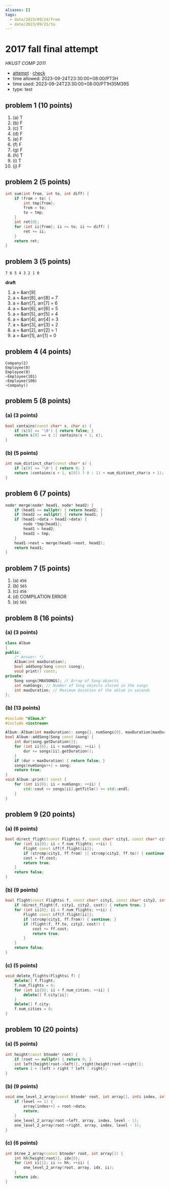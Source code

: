 ```yaml
---
aliases: []
tags:
  - date/2023/09/24/from
  - date/2023/09/25/to
---
```


# 2017 fall final attempt

_HKUST COMP 2011_

- [attempt](attempt.md) · [check](check.md)
- time allowed: 2023-09-24T23:30:00+08:00/PT3H
- time used: 2023-09-24T23:30:00+08:00/PT1H35M39S
- type: test

## problem 1 (10 points)

1. (a) T
2. (b) F
3. (c) T
4. (d) F
5. (e) F
6. (f) F
7. (g) F
8. (h) T
9. (i) T
10. (j) F

## problem 2 (5 points)

```Cpp
int sum(int from, int to, int diff) {
	if (from > to) {
		int tmp{from};
		from = to;
		to = tmp;
	}
	int ret{0};
	for (int ii{from}; ii <= to; ii += diff) {
		ret += ii;
	}
	return ret;
}
```

## problem 3 (5 points)

```console
7 6 5 4 3 2 1 0
```

__draft__

1. a = &arr[9]
2. a = &arr[8], arr[8] = 7
3. a = &arr[7], arr[7] = 6
4. a = &arr[6], arr[6] = 5
5. a = &arr[5], arr[5] = 4
6. a = &arr[4], arr[4] = 3
7. a = &arr[3], arr[3] = 2
8. a = &arr[2], arr[2] = 1
9. a = &arr[1], arr[1] = 0

## problem 4 (4 points)

```console
Company(2)
Employee(0)
Employee(0)
~Employee(101)
~Employee(100)
~Company()
```

## problem 5 (8 points)

### (a) (3 points)

```Cpp
bool contains(const char* s, char c) {
	if (s[0] == '\0') { return false; }
	return s[0] == c || contains(s + 1, c);
}
```

### (b) (5 points)

```Cpp
int num_distinct_char(const char* s) {
	if (s[0] == '\0') { return 0; }
	return (contains(s + 1, s[0]) ? 0 : 1) + num_distinct_char(s + 1);
}
```

## problem 6 (7 points)

```Cpp
node* merge(node* head1, node* head2) {
	if (head1 == nullptr) { return head2; }
	if (head2 == nullptr) { return head1; }
	if (head1->data > head2->data) {
		node *tmp{head1};
		head1 = head2;
		head2 = tmp;
	}
	head1->next = merge(head1->next, head2);
	return head1;
}
```

## problem 7 (5 points)

1. (a) `456`
2. (b) `565`
3. (c) `456`
4. (d) COMPILATION ERROR
5. (e) `565`

## problem 8 (16 points)

### (a) (3 points)

```Cpp
class Album
{
public:
	/* Answer: */
	Album(int maxDuration);
	bool addSong(Song const &song);
	void print() const;
private:
	Song songs[MAXSONGS]; // Array of Song objects
	int numSongs; // Number of Song objects stored in the songs
	int maxDuration; // Maximum duration of the ablum in seconds
};
```

### (b) (13 points)

```Cpp
#include "Album.h"
#include <iostream>

Album::Album(int maxDuration): songs{}, numSongs{0}, maxDuration{maxDuration} {}
bool Album::addSong(Song const &song) {
	int dur{song.getDuration()};
	for (int ii{0}; ii < numSongs; ++ii) {
		dur += songs[ii].getDuration();
	}
	if (dur > maxDuration) { return false; }
	songs[numSongs++] = song;
	return true;
}
void Album::print() const {
	for (int ii{0}; ii < numSongs; ++ii) {
		std::cout << songs[ii].getTitle() << std::endl;
	}
}
```

## problem 9 (20 points)

### (a) (6 points)

```Cpp
bool direct_flight(const Flights& f, const char* city1, const char* city2, int& cost) {
	for (int ii{0}; ii < f.num_flights; ++ii) {
		Flight const &ff{f.flight[ii]};
		if (strcmp(city1, ff.from) || strcmp(city2, ff.to)) { continue; }
		cost = ff.cost;
		return true;
	}
	return false;
}
```

### (b) (9 points)

```Cpp
bool flight(const Flights& f, const char* city1, const char* city2, int& cost) {
	if (direct_flight(f, city1, city2, cost)) { return true; }
	for (int ii{0}; ii < f.num_flights; ++ii) {
		Flight const &ff{f.flight[ii]};
		if (strcmp(city1, ff.from)) { continue; }
		if (flight(f, ff.to, city2, cost)) {
			cost += ff.cost;
			return true;
		}
	}
	return false;
}
```

### (c) (5 points)

```Cpp
void delete_flights(Flights& f) {
	delete[] f.flight;
	f.num_flights = 0;
	for (int ii{0}; ii < f.num_cities; ++ii) {
		delete[] f.city[ii];
	}
	delete[] f.city;
	f.num_cities = 0;
}
```

## problem 10 (20 points)

### (a) (5 points)

```Cpp
int height(const btnode* root) {
	if (root == nullptr) { return 0; }
	int left{height(root->left)}, right{height(root->right)};
	return 1 + (left > right ? left : right);
}
```

### (b) (9 points)

```Cpp
void one_level_2_array(const btnode* root, int array[], int& index, int level) {
	if (level == 1) {
		array[index++] = root->data;
		return;
	}
	one_level_2_array(root->left, array, index, level - 1);
	one_level_2_array(root->right, array, index, level - 1);
}
```

### (c) (6 points)

```Cpp
int btree_2_array(const btnode* root, int array[]) {
	int hh{height(root)}, idx{0};
	for (int ii{1}; ii <= hh; ++ii) {
		one_level_2_array(root, array, idx, ii);
	}
	return idx;
}
```
